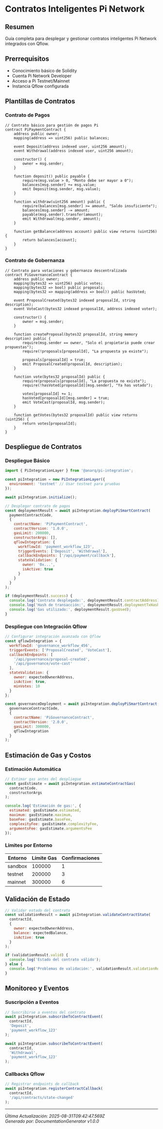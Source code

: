 # Contratos Inteligentes Pi Network

## Resumen

Guía completa para desplegar y gestionar contratos inteligentes Pi Network integrados con Qflow.

## Prerrequisitos

- Conocimiento básico de Solidity
- Cuenta Pi Network Developer
- Acceso a Pi Testnet/Mainnet
- Instancia Qflow configurada

## Plantillas de Contratos

### Contrato de Pagos

```solidity
// Contrato básico para gestión de pagos Pi
contract PiPaymentContract {
    address public owner;
    mapping(address => uint256) public balances;
    
    event Deposit(address indexed user, uint256 amount);
    event Withdrawal(address indexed user, uint256 amount);
    
    constructor() {
        owner = msg.sender;
    }
    
    function deposit() public payable {
        require(msg.value > 0, "Monto debe ser mayor a 0");
        balances[msg.sender] += msg.value;
        emit Deposit(msg.sender, msg.value);
    }
    
    function withdraw(uint256 amount) public {
        require(balances[msg.sender] >= amount, "Saldo insuficiente");
        balances[msg.sender] -= amount;
        payable(msg.sender).transfer(amount);
        emit Withdrawal(msg.sender, amount);
    }
    
    function getBalance(address account) public view returns (uint256) {
        return balances[account];
    }
}
```

### Contrato de Gobernanza

```solidity
// Contrato para votaciones y gobernanza descentralizada
contract PiGovernanceContract {
    address public owner;
    mapping(bytes32 => uint256) public votes;
    mapping(bytes32 => bool) public proposals;
    mapping(bytes32 => mapping(address => bool)) public hasVoted;
    
    event ProposalCreated(bytes32 indexed proposalId, string description);
    event VoteCast(bytes32 indexed proposalId, address indexed voter);
    
    constructor() {
        owner = msg.sender;
    }
    
    function createProposal(bytes32 proposalId, string memory description) public {
        require(msg.sender == owner, "Solo el propietario puede crear propuestas");
        require(!proposals[proposalId], "La propuesta ya existe");
        
        proposals[proposalId] = true;
        emit ProposalCreated(proposalId, description);
    }
    
    function vote(bytes32 proposalId) public {
        require(proposals[proposalId], "La propuesta no existe");
        require(!hasVoted[proposalId][msg.sender], "Ya has votado");
        
        votes[proposalId] += 1;
        hasVoted[proposalId][msg.sender] = true;
        emit VoteCast(proposalId, msg.sender);
    }
    
    function getVotes(bytes32 proposalId) public view returns (uint256) {
        return votes[proposalId];
    }
}
```

## Despliegue de Contratos

### Despliegue Básico

```javascript
import { PiIntegrationLayer } from '@anarq/pi-integration';

const piIntegration = new PiIntegrationLayer({
  environment: 'testnet' // Usar testnet para pruebas
});

await piIntegration.initialize();

// Desplegar contrato de pagos
const deploymentResult = await piIntegration.deployPiSmartContract(
  paymentContractCode,
  {
    contractName: 'PiPaymentContract',
    contractVersion: '1.0.0',
    gasLimit: 200000,
    constructorArgs: [],
    qflowIntegration: {
      workflowId: 'payment_workflow_123',
      triggerEvents: ['Deposit', 'Withdrawal'],
      callbackEndpoints: ['/api/payment/callback'],
      stateValidation: {
        owner: '0x...',
        isActive: true
      }
    }
  }
);

if (deploymentResult.success) {
  console.log('Contrato desplegado:', deploymentResult.contractAddress);
  console.log('Hash de transacción:', deploymentResult.deploymentTxHash);
  console.log('Gas utilizado:', deploymentResult.gasUsed);
}
```

### Despliegue con Integración Qflow

```javascript
// Configurar integración avanzada con Qflow
const qflowIntegration = {
  workflowId: 'governance_workflow_456',
  triggerEvents: ['ProposalCreated', 'VoteCast'],
  callbackEndpoints: [
    '/api/governance/proposal-created',
    '/api/governance/vote-cast'
  ],
  stateValidation: {
    owner: expectedOwnerAddress,
    isActive: true,
    minVotes: 10
  }
};

const governanceDeployment = await piIntegration.deployPiSmartContract(
  governanceContractCode,
  {
    contractName: 'PiGovernanceContract',
    contractVersion: '2.0.0',
    gasLimit: 300000,
    qflowIntegration
  }
);
```

## Estimación de Gas y Costos

### Estimación Automática

```javascript
// Estimar gas antes del despliegue
const gasEstimate = await piIntegration.estimateContractGas(
  contractCode,
  constructorArgs
);

console.log('Estimación de gas:', {
  estimated: gasEstimate.estimated,
  maximum: gasEstimate.maximum,
  baseFee: gasEstimate.baseFee,
  complexityFee: gasEstimate.complexityFee,
  argumentsFee: gasEstimate.argumentsFee
});
```

### Límites por Entorno

| Entorno | Límite Gas | Confirmaciones |
|-----------|------------|---------------|
| sandbox | 100000 | 1 |
| testnet | 200000 | 3 |
| mainnet | 300000 | 6 |

## Validación de Estado

```javascript
// Validar estado del contrato
const validationResult = await piIntegration.validateContractState(
  contractId,
  {
    owner: expectedOwnerAddress,
    balance: expectedBalance,
    isActive: true
  }
);

if (validationResult.valid) {
  console.log('Estado del contrato válido');
} else {
  console.log('Problemas de validación:', validationResult.validationResults);
}
```

## Monitoreo y Eventos

### Suscripción a Eventos

```javascript
// Suscribirse a eventos del contrato
await piIntegration.subscribeToContractEvent(
  contractId,
  'Deposit',
  'payment_workflow_123'
);

await piIntegration.subscribeToContractEvent(
  contractId,
  'Withdrawal',
  'payment_workflow_123'
);
```

### Callbacks Qflow

```javascript
// Registrar endpoints de callback
await piIntegration.registerContractCallback(
  contractId,
  '/api/contracts/state-changed'
);
```

---

*Última Actualización: 2025-08-31T09:42:47.569Z*  
*Generado por: DocumentationGenerator v1.0.0*
